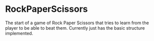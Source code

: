 # RockPaperScissors
The start of a game of Rock Paper Scissors that tries to learn from the player to be able to beat them.
Currently just has the basic structure implemented.
